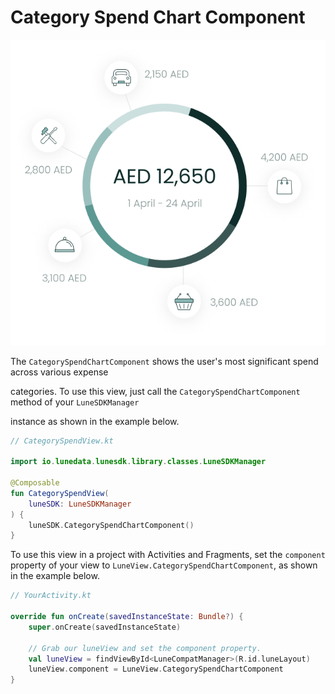 # Category Spend Chart Component

![](../assets/0d4c91e36bd9a8828b2d09b6da72c770bd1e76c7.png)

The `CategorySpendChartComponent` shows the user's most significant
spend across various expense

categories. To use this view, just call the
`CategorySpendChartComponent` method of your `LuneSDKManager`

instance as shown in the example below.

```kotlin
// CategorySpendView.kt

import io.lunedata.lunesdk.library.classes.LuneSDKManager

@Composable
fun CategorySpendView(
    luneSDK: LuneSDKManager
) {
    luneSDK.CategorySpendChartComponent()
}
```

To use this view in a project with Activities and Fragments, set the
`component` property of your view to
`LuneView.CategorySpendChartComponent`, as shown in the example below.

```kotlin
// YourActivity.kt

override fun onCreate(savedInstanceState: Bundle?) {
    super.onCreate(savedInstanceState)

    // Grab our luneView and set the component property.
    val luneView = findViewById<LuneCompatManager>(R.id.luneLayout)
    luneView.component = LuneView.CategorySpendChartComponent
}
```
